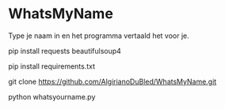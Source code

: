 # WhatsMyName
Type je naam in en het programma vertaald het voor je.

pip install requests beautifulsoup4

pip install requirements.txt

git clone 
https://github.com/AlgirianoDuBled/WhatsMyName.git

python whatsyourname.py
